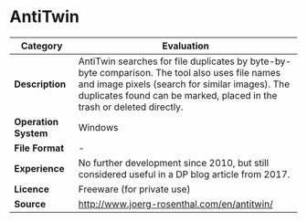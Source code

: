 # AntiTwin

| Category | Evaluation |
| --- | --- |
| **Description** | AntiTwin searches for file duplicates by byte-by-byte comparison. The tool also uses file names and image pixels (search for similar images). The duplicates found can be marked, placed in the trash or deleted directly. |
| **Operation System** | Windows |
| **File Format** | - |
| **Experience** | No further development since 2010, but still considered useful in a DP blog article from 2017. |
| **Licence** | Freeware (for private use) |
| **Source** | http://www.joerg-rosenthal.com/en/antitwin/ |
